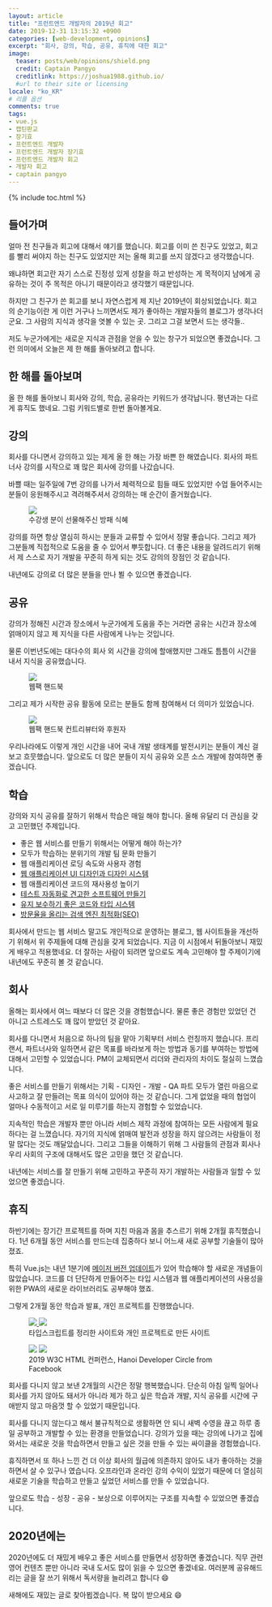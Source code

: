 ```yaml
---
layout: article
title: "프런트엔드 개발자의 2019년 회고"
date: 2019-12-31 13:15:32 +0900
categories: [web-development, opinions]
excerpt: "회사, 강의, 학습, 공유, 휴직에 대한 회고"
image:
  teaser: posts/web/opinions/shield.png
  credit: Captain Pangyo
  creditlink: https://joshua1988.github.io/
  #url to their site or licensing
locale: "ko_KR"
# 리플 옵션
comments: true
tags:
- vue.js
- 캡틴판교
- 장기효
- 프런트엔드 개발자
- 프런트엔드 개발자 장기효
- 프런트엔드 개발자 회고
- 개발자 회고
- captain pangyo
---
```

{% include toc.html %}

## 들어가며

얼마 전 친구들과 회고에 대해서 얘기를 했습니다.
회고를 이미 쓴 친구도 있었고, 회고를 빨리 써야지 하는 친구도 있었지만
저는 올해 회고를 쓰지 않겠다고 생각했습니다.

왜냐하면 회고란 자기 스스로 진정성 있게 성찰을 하고 반성하는 게 목적이지 
남에게 공유하는 것이 주 목적은 아니기 때문이라고 생각했기 때문입니다.

하지만 그 친구가 쓴 회고를 보니 자연스럽게 제 지난 2019년이 회상되었습니다.
회고의 순기능이란 게 이런 거구나 느끼면서도 제가 좋아하는 개발자들의 블로그가 생각나더군요.
그 사람의 지식과 생각을 엿볼 수 있는 곳. 그리고 그걸 보면서 드는 생각들..

저도 누군가에게는 새로운 지식과 관점을 얻을 수 있는 창구가 되었으면 좋겠습니다.
그런 의미에서 오늘은 제 한 해를 돌아보려고 합니다.

## 한 해를 돌아보며

올 한 해를 돌아보니 회사와 강의, 학습, 공유라는 키워드가 생각납니다.
평년과는 다르게 휴직도 했네요. 그럼 키워드별로 한번 돌아볼게요.

## 강의

회사를 다니면서 강의하고 있는 제게 올 한 해는 가장 바쁜 한 해였습니다.
회사의 파트너사 강의를 시작으로 꽤 많은 회사에 강의를 나갔습니다.

바쁠 때는 일주일에 7번 강의를 나가서 체력적으로 힘들 때도 있었지만
수업 들어주시는 분들이 응원해주시고 격려해주셔서 강의하는 매 순간이 즐거웠습니다.

<figure class="half">
  <img src="{{ site.url }}/images/posts/web/opinions/retrospect/shield-bae.jpeg">
	<figcaption>수강생 분이 선물해주신 방패 식혜</figcaption>
</figure>

강의를 하면 항상 열심히 하시는 분들과 교류할 수 있어서 정말 좋습니다.
그리고 제가 그분들께 직접적으로 도움을 줄 수 있어서 뿌듯합니다.
더 좋은 내용을 알려드리기 위해서 제 스스로 자기 개발을 꾸준히 하게 되는 것도 강의의 장점인 것 같습니다.

내년에도 강의로 더 많은 분들을 만나 뵐 수 있으면 좋겠습니다.

## 공유

강의가 정해진 시간과 장소에서 누군가에게 도움을 주는 거라면 공유는 시간과 장소에 얽매이지 않고
제 지식을 다른 사람에게 나누는 것입니다.

물론 이번년도에는 대다수의 회사 외 시간을 강의에 할애했지만 그래도 틈틈이 시간을 내서
지식을 공유했습니다.

<figure>
  <a href="https://joshua1988.github.io/webpack-guide/?utm_source=blog&utm_medium=githubio&utm_campaign=captianpangyo&utm_term=banner" target="_blank">
    <img src="{{ site.url }}/images/posts/web/opinions/retrospect/webpack.png">
  </a>
	<figcaption>웹팩 핸드북</figcaption>
</figure>

그리고 제가 시작한 공유 활동에 모르는 분들도 함께 참여해서 더 의미가 있었습니다.

<figure>
  <a href="https://github.com/joshua1988/webpack-guide" target="_blank">
    <img src="{{ site.url }}/images/posts/web/opinions/retrospect/webpack-contributors.png">
  </a>
	<figcaption>웹팩 핸드북 컨트리뷰터와 후원자</figcaption>
</figure>

우리나라에도 이렇게 개인 시간을 내어 국내 개발 생태계를 발전시키는 분들이 계신 걸 보고 흐뭇했습니다.
앞으로도 더 많은 분들이 지식 공유와 오픈 소스 개발에 참여하면 좋겠습니다.

## 학습

강의와 지식 공유를 잘하기 위해서 학습은 매일 해야 합니다.
올해 유달리 더 관심을 갖고 고민했던 주제입니다.

- 좋은 웹 서비스를 만들기 위해서는 어떻게 해야 하는가?
- 모두가 학습하는 분위기의 개발 팀 문화 만들기
- 웹 애플리케이션 로딩 속도와 사용자 경험
- [웹 애플리케이션 UI 디자인과 디자인 시스템](https://joshua1988.github.io/web-development/design/ui-for-developers/)
- 웹 애플리케이션 코드의 재사용성 높이기
- [테스트 자동화로 견고한 소프트웨어 만들기](https://github.com/joshua1988/vue-test-tutorial)
- [유지 보수하기 좋은 코드와 타입 시스템](https://joshua1988.github.io/ts/)
- [방문율을 올리는 검색 엔진 최적화(SEO)](https://joshua1988.github.io/)

회사에서 만드는 웹 서비스 말고도 개인적으로 운영하는 블로그, 웹 사이트들을 개선하기 위해서
위 주제들에 대해 관심을 갖게 되었습니다. 지금 이 시점에서 뒤돌아보니 재밌게 배우고 적용했네요.
더 잘하는 사람이 되려면 앞으로도 계속 고민해야 할 주제이기에 내년에도 꾸준히 볼 것 같습니다.

## 회사

올해는 회사에서 여느 때보다 더 많은 것을 경험했습니다.
물론 좋은 경험만 있었던 건 아니고 스트레스도 꽤 많이 받았던 것 같아요.

회사를 다니면서 처음으로 하나의 팀을 맡아 기획부터 서비스 런칭까지 했습니다.
프리랜서, 파트너사와 일하면서 같은 목표를 바라보게 하는 방법과 동기를 부여하는 방법에 대해서 고민할 수 있었습니다.
PM이 교체되면서 리더와 관리자의 차이도 절실히 느꼈습니다.

좋은 서비스를 만들기 위해서는 기획 - 디자인 - 개발 - QA 파트 모두가
열린 마음으로 사고하고 잘 만들려는 목표 의식이 있어야 하는 것 같습니다.
그게 없었을 때의 협업이 얼마나 수동적이고 서로 일 미루기를 하는지 경험할 수 있었습니다.

지속적인 학습은 개발자 뿐만 아니라 서비스 제작 과정에 참여하는 모든 사람에게 필요하다는 걸 느꼈습니다.
자기의 지식에 얽매여 발전과 성장을 하지 않으려는 사람들이 정말 많다는 것도 깨달았습니다.
그리고 그들을 이해하기 위해 그 사람들의 관점과 회사나 우리 사회의 구조에 대해서도 많은 고민을 했던 것 같습니다.

내년에는 서비스를 잘 만들기 위해 고민하고 꾸준히 자기 개발하는 사람들과 일할 수 있었으면 좋겠습니다.

## 휴직

하반기에는 장기간 프로젝트를 하며 지친 마음과 몸을 추스르기 위해 2개월 휴직했습니다.
1년 6개월 동안 서비스를 만드는데 집중하다 보니 어느새 새로 공부할 기술들이 많아졌죠.

특히 Vue.js는 내년 1분기에 [메이저 버전 업데이트](https://vue-composition-api-rfc.netlify.com/)가 있어 학습해야 할 새로운 개념들이 많았습니다.
코드를 더 단단하게 만들어주는 타입 시스템과 웹 애플리케이션의 사용성을 위한 PWA의 새로운 라이브러리도 공부해야 했죠.

그렇게 2개월 동안 학습과 발표, 개인 프로젝트를 진행했습니다.

<figure class="half">
  <a href="https://joshua1988.github.io/ts" target="_blank">
    <img src="{{ site.url }}/images/posts/web/opinions/retrospect/ts-intro.png">
  </a>
  <img src="{{ site.url }}/images/posts/web/opinions/retrospect/vue-jobs.png">
  <figcaption>타입스크립트를 정리한 사이트와 개인 프로젝트로 만든 사이트</figcaption>
</figure>

<figure class="half">
  <img src="{{ site.url }}/images/posts/web/opinions/retrospect/w3c.jpg">
  <img src="{{ site.url }}/images/posts/web/opinions/retrospect/hanoi.jpg">
  <figcaption>2019 W3C HTML 컨퍼런스, Hanoi Developer Circle from Facebook</figcaption>
</figure>

회사를 다니지 않고 보낸 2개월의 시간은 정말 행복했습니다.
단순히 아침 일찍 일어나 회사를 가지 않아도 돼서가 아니라
제가 하고 싶은 학습과 개발, 지식 공유를 시간에 구애받지 않고 
마음껏 할 수 있었기 때문입니다.

회사를 다니지 않는다고 해서 불규칙적으로 생활하면 안 되니
새벽 수영을 끊고 하루 종일 공부하고 개발할 수 있는 환경을 만들었습니다.
강의가 있을 때는 강의에 나가고 집에 와서는 새로운 것을 학습하면서
만들고 싶은 것을 만들 수 있는 싸이클을 경험했습니다.

휴직하면서 또 하나 느낀 건 더 이상 회사의 월급에 의존하지 않아도
내가 좋아하는 것을 하면서 살 수 있구나 였습니다.
오프라인과 온라인 강의 수익이 있었기 때문에 더 열심히 새로운 기술을 학습하고
만들고 싶었던 서비스를 만들 수 있었습니다.

앞으로도 학습 - 성장 - 공유 - 보상으로 이루어지는 구조를 지속할 수 있었으면 좋겠습니다.

## 2020년에는

2020년에도 더 재밌게 배우고 좋은 서비스를 만들면서 성장하면 좋겠습니다.
직무 관련 영어 컨텐츠 뿐만 아니라 국내 도서도 많이 읽을 수 있으면 좋겠네요.
여러분께 공유해드리는 글을 잘 쓰기 위해서 독서량을 늘리려고 합니다 😄

새해에도 재밌는 글로 찾아뵙겠습니다. 복 많이 받으세요 😄